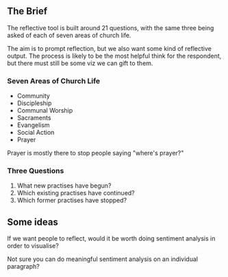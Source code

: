## The Brief

The reflective tool is built around 21 questions, with the same three being asked of each of seven areas of church life.

The aim is to prompt reflection, but we also want some kind of reflective output. The process is likely to be the most helpful think for the respondent, but there must still be some viz we can gift to them. 

### Seven Areas of Church Life

* Community
* Discipleship
* Communal Worship
* Sacraments
* Evangelism
* Social Action
* Prayer

Prayer is mostly there to stop people saying "where's prayer?"

### Three Questions

1. What new practises have begun?
2. Which existing practises have continued?
3. Which former practises have stopped? 

## Some ideas

If we want people to reflect, would it be worth doing sentiment analysis in order to visualise?

Not sure you can do meaningful sentiment analysis on an individual paragraph?